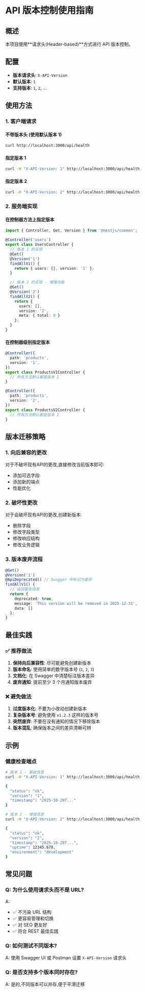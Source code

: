 # API 版本控制使用指南

## 概述

本项目使用**请求头(Header-based)**方式进行 API 版本控制。

## 配置

- **版本请求头**: `X-API-Version`
- **默认版本**: `1`
- **支持版本**: `1`, `2`, ...

## 使用方法

### 1. 客户端请求

#### 不带版本头 (使用默认版本 1)
```bash
curl http://localhost:3000/api/health
```

#### 指定版本 1
```bash
curl -H "X-API-Version: 1" http://localhost:3000/api/health
```

#### 指定版本 2
```bash
curl -H "X-API-Version: 2" http://localhost:3000/api/health
```

### 2. 服务端实现

#### 在控制器方法上指定版本

```typescript
import { Controller, Get, Version } from '@nestjs/common';

@Controller('users')
export class UsersController {
  // 版本 1 的实现
  @Get()
  @Version('1')
  findAllV1() {
    return { users: [], version: '1' };
  }

  // 版本 2 的实现 - 增强功能
  @Get()
  @Version('2')
  findAllV2() {
    return {
      users: [],
      version: '2',
      meta: { total: 0 }
    };
  }
}
```

#### 在控制器级别指定版本

```typescript
@Controller({
  path: 'products',
  version: '1',
})
export class ProductsV1Controller {
  // 所有方法默认都是版本 1
}

@Controller({
  path: 'products',
  version: '2',
})
export class ProductsV2Controller {
  // 所有方法默认都是版本 2
}
```

## 版本迁移策略

### 1. 向后兼容的更改
对于不破坏现有API的更改,直接修改当前版本即可:
- 添加可选字段
- 添加新的端点
- 性能优化

### 2. 破坏性更改
对于会破坏现有API的更改,创建新版本:
- 删除字段
- 修改字段类型
- 修改响应结构
- 修改业务逻辑

### 3. 版本废弃流程

```typescript
@Get()
@Version('1')
@ApiDeprecated() // Swagger 中标记为废弃
findAllV1() {
  // 返回警告信息
  return {
    deprecated: true,
    message: 'This version will be removed in 2025-12-31',
    data: []
  };
}
```

## 最佳实践

### ✅ 推荐做法

1. **保持向后兼容性**: 尽可能避免创建新版本
2. **版本命名**: 使用简单的数字版本号 (`1`, `2`, `3`)
3. **文档化**: 在 Swagger 中清楚标注版本差异
4. **废弃通知**: 提前至少 3 个月通知版本废弃

### ❌ 避免做法

1. **过度版本化**: 不要为小改动创建新版本
2. **复杂版本号**: 避免使用 `v1.2.3` 这样的版本号
3. **突然废弃**: 不要在没有通知的情况下移除版本
4. **版本混乱**: 确保版本之间的差异清晰可辨

## 示例

### 健康检查端点

```bash
# 版本 1 - 基础信息
curl -H "X-API-Version: 1" http://localhost:3000/api/health

{
  "status": "ok",
  "version": "1",
  "timestamp": "2025-10-20T..."
}

# 版本 2 - 增强信息
curl -H "X-API-Version: 2" http://localhost:3000/api/health

{
  "status": "ok",
  "version": "2",
  "timestamp": "2025-10-20T...",
  "uptime": 12345.678,
  "environment": "development"
}
```

## 常见问题

### Q: 为什么使用请求头而不是 URL?
A:
- ✅ 不污染 URL 结构
- ✅ 更容易管理和切换
- ✅ 对 SEO 更友好
- ✅ 符合 REST 最佳实践

### Q: 如何测试不同版本?
A: 使用 Swagger UI 或 Postman 设置 `X-API-Version` 请求头

### Q: 是否支持多个版本同时存在?
A: 是的,不同版本可以并存,便于平滑迁移
